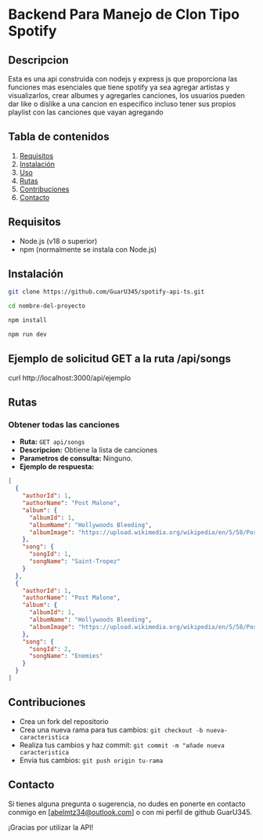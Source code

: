 # Backend Para Manejo de Clon Tipo Spotify

## Descripcion

Esta es una api construida con nodejs y express js que proporciona las funciones mas esenciales que tiene spotify
ya sea agregar artistas y visualizarlos, crear albumes y agregarles canciones, los usuarios pueden dar like
o dislike a una cancion en especifico incluso tener sus propios playlist con las canciones que vayan agregando

## Tabla de contenidos

1. [Requisitos](#requisitos)
2. [Instalación](#instalación)
3. [Uso](#uso)
4. [Rutas](#rutas)
5. [Contribuciones](#contribuciones)
6. [Contacto](#contacto)

## Requisitos

- Node.js (v18 o superior)
- npm (normalmente se instala con Node.js)

## Instalación

```bash
git clone https://github.com/GuarU345/spotify-api-ts.git
```

```bash
cd nombre-del-proyecto
```

```bash
npm install
```

```bash
npm run dev
```

## Ejemplo de solicitud GET a la ruta /api/songs

curl http://localhost:3000/api/ejemplo

## Rutas

### Obtener todas las canciones

- **Ruta:** `GET api/songs`
- **Descripcion:** Obtiene la lista de canciones
- **Parametros de consulta:** Ninguno.
- **Ejemplo de respuesta:**

```json
[
  {
    "authorId": 1,
    "authorName": "Post Malone",
    "album": {
      "albumId": 1,
      "albumName": "Hollywoods Bleeding",
      "albumImage": "https://upload.wikimedia.org/wikipedia/en/5/58/Post_Malone_-_Hollywood%27s_Bleeding.png"
    },
    "song": {
      "songId": 1,
      "songName": "Saint-Tropez"
    }
  },
  {
    "authorId": 1,
    "authorName": "Post Malone",
    "album": {
      "albumId": 1,
      "albumName": "Hollywoods Bleeding",
      "albumImage": "https://upload.wikimedia.org/wikipedia/en/5/58/Post_Malone_-_Hollywood%27s_Bleeding.png"
    },
    "song": {
      "songId": 2,
      "songName": "Enemies"
    }
  }
]
```

## Contribuciones

- Crea un fork del repositorio
- Crea una nueva rama para tus cambios: `git checkout -b nueva-caracteristica`
- Realiza tus cambios y haz commit: `git commit -m "añade nueva caracteristica`
- Envia tus cambios: `git push origin tu-rama`

## Contacto

Si tienes alguna pregunta o sugerencia, no dudes en ponerte en contacto conmigo
en [abelmtz34@outlook.com] o con mi perfil de github GuarU345.

¡Gracias por utilizar la API!
